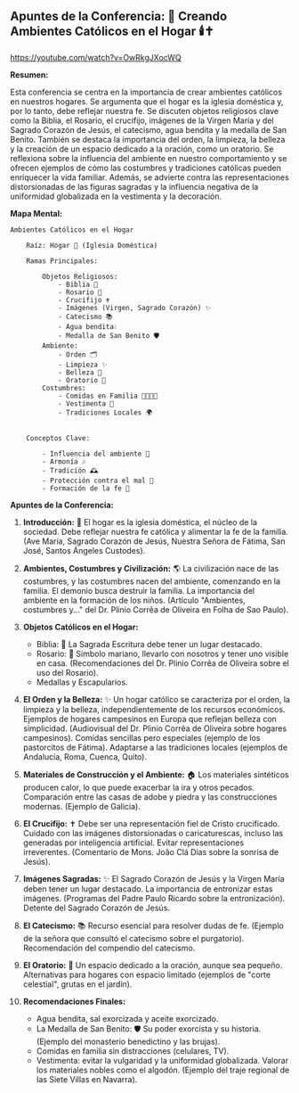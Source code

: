 ## Apuntes de la Conferencia: 🏡 Creando Ambientes Católicos en el Hogar 🕯️✝️

https://youtube.com/watch?v=OwRkgJXocWQ


**Resumen:**

Esta conferencia se centra en la importancia de crear ambientes católicos en nuestros hogares.  Se argumenta que el hogar es la iglesia doméstica y, por lo tanto, debe reflejar nuestra fe. Se discuten objetos religiosos clave como la Biblia, el Rosario, el crucifijo, imágenes de la Virgen María y del Sagrado Corazón de Jesús, el catecismo, agua bendita y la medalla de San Benito. También se destaca la importancia del orden, la limpieza, la belleza y la creación de un espacio dedicado a la oración, como un oratorio. Se reflexiona sobre la influencia del ambiente en nuestro comportamiento y se ofrecen ejemplos de cómo las costumbres y tradiciones católicas pueden enriquecer la vida familiar.  Además, se advierte contra las representaciones distorsionadas de las figuras sagradas y la influencia negativa de la uniformidad globalizada en la vestimenta y la decoración.

**Mapa Mental:**

```
Ambientes Católicos en el Hogar

    Raíz: Hogar 🏡 (Iglesia Doméstica)

    Ramas Principales:

        Objetos Religiosos:
            - Biblia 📖
            - Rosario 📿
            - Crucifijo ✝️
            - Imágenes (Virgen, Sagrado Corazón) ✨
            - Catecismo 📚
            - Agua bendita💧
            - Medalla de San Benito 🛡️
        Ambiente:
            - Orden 🗂️
            - Limpieza ✨
            - Belleza 🌸
            - Oratorio 🙏
        Costumbres:
            - Comidas en Familia 👨‍👩‍👧‍👦
            - Vestimenta 👕
            - Tradiciones Locales 🌍


    Conceptos Clave:

        - Influencia del ambiente 💨
        - Armonía 🎶
        - Tradición 🕰️
        - Protección contra el mal 🙏
        - Formación de la fe 🌟
```


**Apuntes de la Conferencia:**

1. **Introducción:** 🙏 El hogar es la iglesia doméstica, el núcleo de la sociedad. Debe reflejar nuestra fe católica y alimentar la fe de la familia. (Ave María, Sagrado Corazón de Jesús, Nuestra Señora de Fátima, San José, Santos Ángeles Custodes).

2. **Ambientes, Costumbres y Civilización:** 🌎  La civilización nace de las costumbres, y las costumbres nacen del ambiente, comenzando en la familia. El demonio busca destruir la familia. La importancia del ambiente en la formación de los niños. (Artículo "Ambientes, costumbres y..." del Dr. Plinio Corrêa de Oliveira en Folha de Sao Paulo).

3. **Objetos Católicos en el Hogar:**
    * Biblia: 📖 La Sagrada Escritura debe tener un lugar destacado.
    * Rosario: 📿  Símbolo mariano, llevarlo con nosotros y tener uno visible en casa. (Recomendaciones del Dr. Plinio Corrêa de Oliveira sobre el uso del Rosario).
    * Medallas y Escapularios.

4. **El Orden y la Belleza:** ✨ Un hogar católico se caracteriza por el orden, la limpieza y la belleza, independientemente de los recursos económicos.  Ejemplos de hogares campesinos en Europa que reflejan belleza con simplicidad. (Audiovisual del Dr. Plinio Corrêa de Oliveira sobre hogares campesinos). Comidas sencillas pero especiales (ejemplo de los pastorcitos de Fátima). Adaptarse a las tradiciones locales (ejemplos de Andalucía, Roma, Cuenca, Quito).

5. **Materiales de Construcción y el Ambiente:** 🏠 Los materiales sintéticos producen calor, lo que puede exacerbar la ira y otros pecados.  Comparación entre las casas de adobe y piedra y las construcciones modernas.  (Ejemplo de Galicia).

6. **El Crucifijo:** ✝️ Debe ser una representación fiel de Cristo crucificado. Cuidado con las imágenes distorsionadas o caricaturescas, incluso las generadas por inteligencia artificial.  Evitar representaciones irreverentes. (Comentario de Mons. João Clá Dias sobre la sonrisa de Jesús).

7. **Imágenes Sagradas:** ✨  El Sagrado Corazón de Jesús y la Virgen María deben tener un lugar destacado. La importancia de entronizar estas imágenes. (Programas del Padre Paulo Ricardo sobre la entronización).  Detente del Sagrado Corazón de Jesús.

8. **El Catecismo:** 📚  Recurso esencial para resolver dudas de fe.  (Ejemplo de la señora que consultó el catecismo sobre el purgatorio).  Recomendación del compendio del catecismo.

9. **El Oratorio:** 🙏  Un espacio dedicado a la oración, aunque sea pequeño.  Alternativas para hogares con espacio limitado (ejemplos de "corte celestial", grutas en el jardín).

10. **Recomendaciones Finales:**
    * Agua bendita, sal exorcizada y aceite exorcizado.
    * La Medalla de San Benito: 🛡️ Su poder exorcista y su historia.  (Ejemplo del monasterio benedictino y las brujas).
    * Comidas en familia sin distracciones (celulares, TV).
    * Vestimenta: evitar la vulgaridad y la uniformidad globalizada. Valorar los materiales nobles como el algodón.  (Ejemplo del traje regional de las Siete Villas en Navarra).


